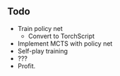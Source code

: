 ## Todo

* Train policy net
    * Convert to TorchScript
* Implement MCTS with policy net
* Self-play training
* ??? 
* Profit.

